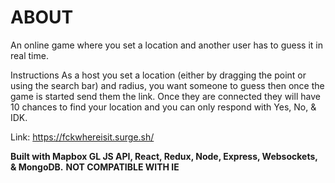 # ABOUT

An online game where you set a location and another user has to guess it in real time. 

Instructions
As a host you set a location (either by dragging the point or using the search bar) and radius, you want someone to guess then once the game is started send them the link. Once they are connected they will have 10 chances to find your location and you can only respond with Yes, No, & IDK.

Link: https://fckwhereisit.surge.sh/

**Built with Mapbox GL JS API, React, Redux, Node, Express, Websockets, & MongoDB.**
**NOT COMPATIBLE WITH IE**
